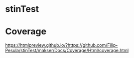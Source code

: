 # stinTest

# Coverage

https://htmlpreview.github.io/?https://github.com/Filip-Pesula/stinTest/makser/Docs/Coverage/Html/coverage.html
